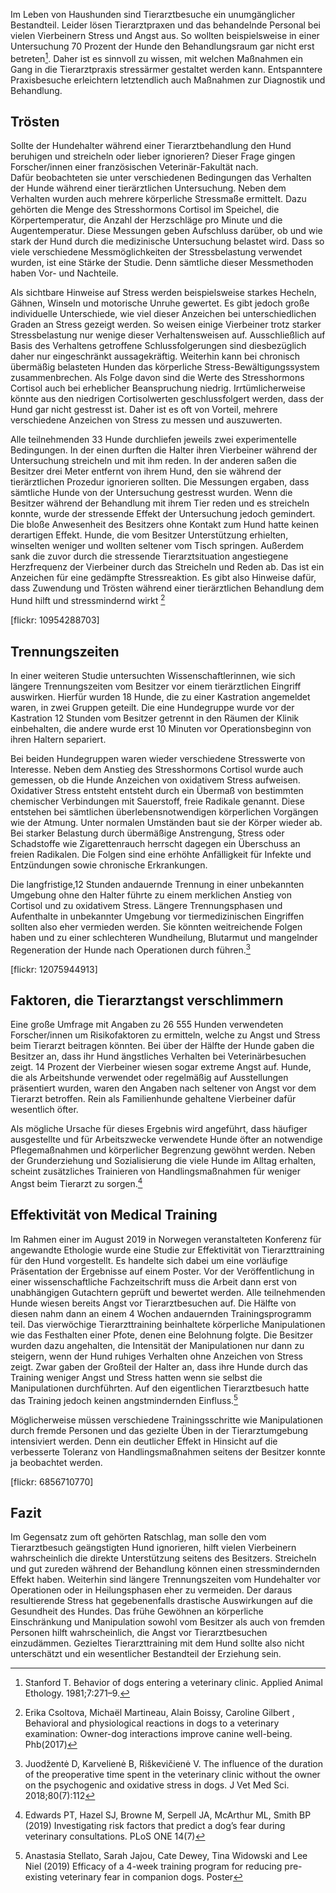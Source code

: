 Im Leben von Haushunden sind Tierarztbesuche ein unumgänglicher Bestandteil. Leider lösen Tierarztpraxen und das behandelnde Personal bei vielen Vierbeinern Stress und Angst aus. So wollten beispielsweise in einer Untersuchung 70 Prozent der Hunde den Behandlungsraum gar nicht erst betreten[^1]. Daher ist es sinnvoll zu wissen, mit welchen Maßnahmen ein Gang in die Tierarztpraxis stressärmer gestaltet werden kann. Entspanntere Praxisbesuche erleichtern letztendlich auch Maßnahmen zur Diagnostik und Behandlung.                                                                                                                                                                                                                                                   

## Trösten 

Sollte der Hundehalter während einer Tierarztbehandlung den Hund beruhigen und streicheln oder lieber ignorieren? Dieser Frage gingen Forscher/innen einer französischen Veterinär-Fakultät nach.  
Dafür beobachteten sie unter verschiedenen Bedingungen das Verhalten der Hunde während einer  tierärztlichen Untersuchung. Neben dem Verhalten wurden auch mehrere körperliche Stressmaße ermittelt. Dazu gehörten die Menge des Stresshormons Cortisol im Speichel, die Körpertemperatur, die Anzahl der Herzschläge pro Minute und die Augentemperatur. Diese Messungen geben Aufschluss darüber, ob und wie stark der Hund durch die medizinische Untersuchung belastet wird. 
Dass so viele verschiedene Messmöglichkeiten der Stressbelastung verwendet wurden, ist eine Stärke der Studie. Denn sämtliche dieser Messmethoden haben Vor- und Nachteile. 

Als sichtbare Hinweise auf Stress werden beispielsweise starkes Hecheln, Gähnen, Winseln und motorische Unruhe gewertet. Es gibt jedoch große individuelle Unterschiede, wie viel dieser Anzeichen bei unterschiedlichen Graden an Stress gezeigt werden. So weisen einige Vierbeiner trotz starker Stressbelastung nur wenige dieser Verhaltensweisen auf. Ausschließlich auf Basis des Verhaltens getroffene Schlussfolgerungen sind diesbezüglich daher nur eingeschränkt aussagekräftig. Weiterhin kann bei chronisch übermäßig belasteten Hunden das körperliche Stress-Bewältigungssystem zusammenbrechen. Als Folge davon sind die Werte des Stresshormons Cortisol auch bei erheblicher Beanspruchung niedrig. Irrtümlicherweise könnte aus den niedrigen Cortisolwerten geschlussfolgert werden, dass der Hund gar nicht gestresst ist. Daher ist es oft von Vorteil, mehrere verschiedene Anzeichen von Stress zu messen und auszuwerten.

Alle teilnehmenden 33 Hunde durchliefen jeweils zwei experimentelle Bedingungen. In der einen durften die Halter ihren Vierbeiner während der Untersuchung streicheln und mit ihm reden. In der anderen saßen die Besitzer drei Meter entfernt von ihrem Hund, den sie während der tierärztlichen Prozedur ignorieren sollten. Die Messungen ergaben, dass sämtliche Hunde von der Untersuchung gestresst wurden. Wenn die Besitzer während der Behandlung mit ihrem Tier reden und es streicheln konnte, wurde der stressende Effekt der Untersuchung jedoch gemindert. Die bloße Anwesenheit des Besitzers ohne Kontakt zum Hund hatte keinen derartigen Effekt. Hunde, die vom Besitzer Unterstützung erhielten, winselten weniger und wollten seltener vom Tisch springen. Außerdem sank die zuvor durch die stressende Tierarztsituation angestiegene Herzfrequenz der Vierbeiner durch das Streicheln und Reden ab. Das ist ein Anzeichen für eine gedämpfte Stressreaktion. Es gibt also Hinweise dafür, dass Zuwendung und Trösten während einer tierärztlichen Behandlung dem Hund hilft und stressmindernd wirkt [^2]

[flickr: 10954288703]

## Trennungszeiten

In einer weiteren Studie untersuchten Wissenschaftlerinnen, wie sich längere Trennungszeiten vom Besitzer vor einem tierärztlichen Eingriff auswirken. Hierfür wurden 18 Hunde, die zu einer Kastration angemeldet waren, in zwei Gruppen geteilt. Die eine Hundegruppe wurde vor der Kastration 12 Stunden vom Besitzer getrennt in den Räumen der Klinik einbehalten, die andere wurde erst 10 Minuten vor Operationsbeginn von ihren Haltern separiert. 

Bei beiden Hundegruppen waren wieder verschiedene Stresswerte von Interesse.
Neben dem Anstieg des Stresshormons Cortisol wurde auch gemessen, ob die Hunde Anzeichen von oxidativem Stress aufweisen. Oxidativer Stress entsteht entsteht durch ein Übermaß von bestimmten chemischer Verbindungen mit Sauerstoff, freie Radikale genannt. Diese entstehen bei sämtlichen überlebensnotwendigen körperlichen Vorgängen wie der Atmung. Unter normalen Umständen baut sie der Körper wieder ab. Bei starker Belastung durch übermäßige Anstrengung, Stress oder Schadstoffe wie Zigarettenrauch herrscht dagegen ein Überschuss an freien Radikalen. Die Folgen sind eine erhöhte Anfälligkeit für Infekte und Entzündungen sowie chronische Erkrankungen. 

Die langfristige,12 Stunden andauernde Trennung in einer unbekannten Umgebung ohne den Halter führte zu einem merklichen Anstieg von Cortisol und zu oxidativem Stress. Längere Trennungsphasen und Aufenthalte in unbekannter Umgebung vor tiermedizinischen Eingriffen sollten also eher vermieden werden. Sie könnten weitreichende Folgen haben und zu einer schlechteren Wundheilung, Blutarmut und mangelnder Regeneration der Hunde nach Operationen durch führen.[^3]

[flickr: 12075944913]

## Faktoren, die Tierarztangst verschlimmern
 
Eine große Umfrage mit Angaben zu 26 555 Hunden verwendeten Forscher/innen um Risikofaktoren zu ermitteln, welche zu Angst und Stress beim Tierarzt beitragen könnten. Bei über der Hälfte der Hunde gaben die Besitzer an, dass ihr Hund ängstliches Verhalten bei Veterinärbesuchen zeigt. 14 Prozent der Vierbeiner wiesen sogar extreme Angst auf. Hunde, die als Arbeitshunde verwendet oder regelmäßig auf Ausstellungen präsentiert wurden, waren den Angaben nach seltener von Angst vor dem Tierarzt betroffen. Rein als Familienhunde gehaltene Vierbeiner dafür wesentlich öfter. 

Als mögliche Ursache für dieses Ergebnis wird angeführt, dass häufiger ausgestellte und für Arbeitszwecke verwendete Hunde öfter an notwendige Pflegemaßnahmen und körperlicher Begrenzung gewöhnt werden. Neben der Grunderziehung und Sozialisierung die viele Hunde im Alltag erhalten, scheint zusätzliches Trainieren von Handlingsmaßnahmen für weniger Angst beim Tierarzt zu sorgen.[^4]

## Effektivität von Medical Training

Im Rahmen einer im August 2019 in Norwegen veranstalteten Konferenz für angewandte Ethologie wurde eine Studie zur Effektivität von Tierarzttraining für den Hund vorgestellt. Es handelte sich dabei um eine vorläufige Präsentation der Ergebnisse auf einem Poster. Vor der Veröffentlichung in einer wissenschaftliche Fachzeitschrift muss die Arbeit dann erst von unabhängigen Gutachtern geprüft und bewertet werden. Alle teilnehmenden Hunde wiesen bereits Angst vor Tierarztbesuchen auf. Die Hälfte von diesen nahm dann an einem 4 Wochen andauernden Trainingsprogramm teil.
Das vierwöchige Tierarzttraining beinhaltete körperliche Manipulationen wie das Festhalten einer Pfote, denen eine Belohnung folgte. Die Besitzer wurden dazu angehalten, die Intensität der Manipulationen nur dann zu steigern, wenn der Hund ruhiges Verhalten ohne Anzeichen von Stress zeigt. Zwar gaben der Großteil der Halter an, dass ihre Hunde durch das Training weniger Angst und Stress hatten wenn sie selbst die Manipulationen durchführten. Auf den eigentlichen Tierarztbesuch hatte das Training jedoch keinen angstmindernden Einfluss.[^5]

Möglicherweise müssen verschiedene Trainingsschritte wie Manipulationen durch fremde Personen und das gezielte Üben in der Tierarztumgebung intensiviert werden. Denn ein deutlicher Effekt in Hinsicht auf die verbesserte Toleranz von Handlingsmaßnahmen seitens der Besitzer konnte ja beobachtet werden. 

[flickr: 6856710770]

## Fazit

Im Gegensatz zum oft gehörten Ratschlag, man solle den vom Tierarztbesuch geängstigten Hund ignorieren, hilft vielen Vierbeinern wahrscheinlich die direkte Unterstützung seitens des Besitzers. Streicheln und gut zureden während der Behandlung können einen stressmindernden Effekt haben. Weiterhin sind längere Trennungszeiten vom Hundehalter vor Operationen oder in Heilungsphasen eher zu vermeiden. Der daraus resultierende Stress hat gegebenenfalls drastische Auswirkungen auf die Gesundheit des Hundes. Das frühe Gewöhnen an körperliche Einschränkung und Manipulation sowohl vom Besitzer als auch von fremden Personen hilft wahrscheinlich, die Angst vor Tierarztbesuchen einzudämmen. Gezieltes Tierarzttraining mit dem Hund sollte also nicht unterschätzt und ein wesentlicher Bestandteil der Erziehung sein. 

    

 

[^2]: Erika Csoltova, Michaël Martineau, Alain Boissy, Caroline Gilbert , Behavioral and physiological reactions in dogs to a veterinary examination: Owner-dog interactions improve canine well-being.  Phb(2017)

[^3]: Juodžentė D, Karvelienė B, Riškevičienė V. The influence of the duration of the preoperative time spent in the veterinary clinic without the owner on the psychogenic and oxidative stress in dogs. J Vet Med Sci. 2018;80(7):112

[^4]: Edwards PT, Hazel SJ, Browne M, Serpell JA, McArthur ML, Smith BP (2019) Investigating risk factors that predict a dog’s fear during veterinary consultations. PLoS ONE 14(7)

[^5]: Anastasia Stellato, Sarah Jajou, Cate Dewey, Tina Widowski and Lee Niel (2019) Efficacy of a 4-week training program for reducing pre-existing veterinary fear in companion dogs. Poster 

[^1]: Stanford T. Behavior of dogs entering a veterinary clinic. Applied Animal Ethology. 1981;7:271–9.
